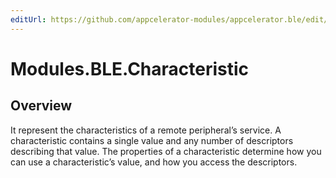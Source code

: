 ```yaml
---
editUrl: https://github.com/appcelerator-modules/appcelerator.ble/edit/master/apidoc/Characteristic.yml
---
```

# Modules.BLE.Characteristic

<TypeHeader/>

## Overview

It represent the characteristics of a remote peripheral’s service. A characteristic contains a
single value and any number of descriptors describing that value. The properties of a characteristic
determine how you can use a characteristic’s value, and how you access the descriptors.

<ApiDocs/>

